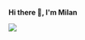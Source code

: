  <b> Hi there 👋, I'm Milan </b>
 
 <a href="https://www.linkedin.com/in/milan-weibel-bacovic-352027247/?locale=en_US">
  <img src="https://img.shields.io/badge/LinkedIn-white?style=for-the-badge&logo=linkedin&logoColor=blue" />
 </a>
 
<!---
weibac/weibac is a ✨ special ✨ repository because its `README.md` (this file) appears on your GitHub profile.
You can click the Preview link to take a look at your changes.
--->
